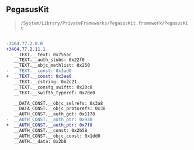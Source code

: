 ## PegasusKit

> `/System/Library/PrivateFrameworks/PegasusKit.framework/PegasusKit`

```diff

-3404.77.2.0.0
+3404.77.2.11.1
   __TEXT.__text: 0x755ac
   __TEXT.__auth_stubs: 0x22f0
   __TEXT.__objc_methlist: 0x250
-  __TEXT.__const: 0x3ad0
+  __TEXT.__const: 0x3ae0
   __TEXT.__cstring: 0x2c21
   __TEXT.__constg_swiftt: 0x20c8
   __TEXT.__swift5_typeref: 0x20e0

   __DATA_CONST.__objc_selrefs: 0x3a8
   __DATA_CONST.__objc_protorefs: 0x38
   __AUTH_CONST.__auth_got: 0x1178
-  __AUTH_CONST.__auth_ptr: 0x930
+  __AUTH_CONST.__auth_ptr: 0x7f8
   __AUTH_CONST.__const: 0x2b58
   __AUTH_CONST.__objc_const: 0x1dd0
   __AUTH.__data: 0x2b8

```
